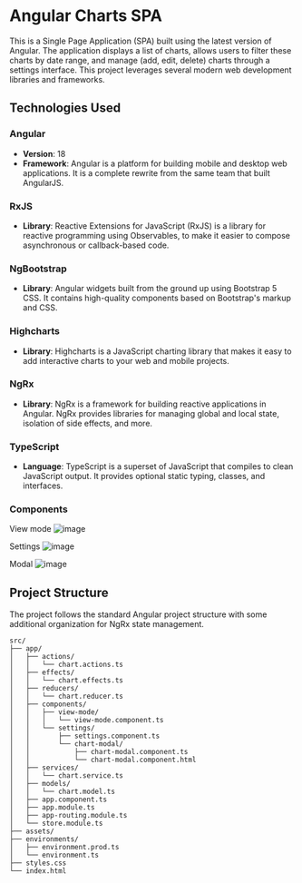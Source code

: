 # Angular Charts SPA

This is a Single Page Application (SPA) built using the latest version of Angular. The application displays a list of charts, allows users to filter these charts by date range, and manage (add, edit, delete) charts through a settings interface. This project leverages several modern web development libraries and frameworks.


## Technologies Used

### Angular

- **Version**: 18
- **Framework**: Angular is a platform for building mobile and desktop web applications. It is a complete rewrite from the same team that built AngularJS.

### RxJS

- **Library**: Reactive Extensions for JavaScript (RxJS) is a library for reactive programming using Observables, to make it easier to compose asynchronous or callback-based code.

### NgBootstrap

- **Library**: Angular widgets built from the ground up using Bootstrap 5 CSS. It contains high-quality components based on Bootstrap's markup and CSS.

### Highcharts

- **Library**: Highcharts is a JavaScript charting library that makes it easy to add interactive charts to your web and mobile projects.

### NgRx

- **Library**: NgRx is a framework for building reactive applications in Angular. NgRx provides libraries for managing global and local state, isolation of side effects, and more.

### TypeScript

- **Language**: TypeScript is a superset of JavaScript that compiles to clean JavaScript output. It provides optional static typing, classes, and interfaces.

### Components
View mode
![image](https://github.com/user-attachments/assets/3568a7b5-7b84-4ad1-a473-e05d3abab8e5)

Settings
![image](https://github.com/user-attachments/assets/87dad94f-3150-4579-9264-255bf090071b)

Modal
![image](https://github.com/user-attachments/assets/e7ae1890-918a-4611-977d-65ae9945a93b)



## Project Structure

The project follows the standard Angular project structure with some additional organization for NgRx state management.

```plaintext
src/
├── app/
│   ├── actions/
│   │   └── chart.actions.ts
│   ├── effects/
│   │   └── chart.effects.ts
│   ├── reducers/
│   │   └── chart.reducer.ts
│   ├── components/
│   │   ├── view-mode/
│   │   │   └── view-mode.component.ts
│   │   └── settings/
│   │       ├── settings.component.ts
│   │       └── chart-modal/
│   │           ├── chart-modal.component.ts
│   │           └── chart-modal.component.html
│   ├── services/
│   │   └── chart.service.ts
│   ├── models/
│   │   └── chart.model.ts
│   ├── app.component.ts
│   ├── app.module.ts
│   ├── app-routing.module.ts
│   └── store.module.ts
├── assets/
├── environments/
│   ├── environment.prod.ts
│   └── environment.ts
├── styles.css
└── index.html



